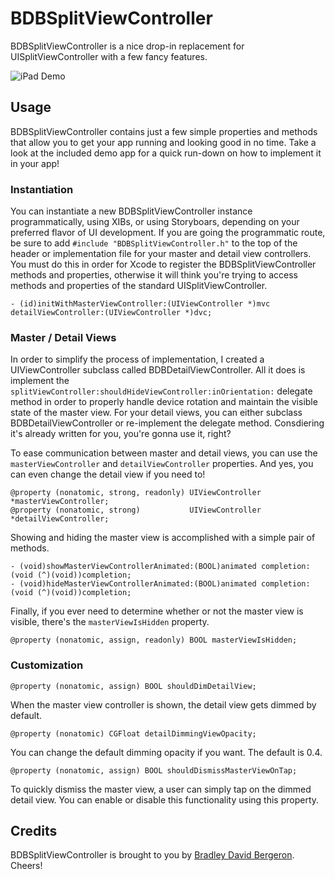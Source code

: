 # BDBSplitViewController

BDBSplitViewController is a nice drop-in replacement for UISplitViewController with a few fancy features.

![iPad Demo](https://dl.dropboxusercontent.com/u/6225/GitHub/BDBSplitViewController/BDBSplitViewController.gif)

## Usage

BDBSplitViewController contains just a few simple properties and methods that allow you to get your app running and looking good in no time. Take a look at the included demo app for a quick run-down on how to implement it in your app!

### Instantiation

You can instantiate a new BDBSplitViewController instance programmatically, using XIBs, or using Storyboars, depending on your preferred flavor of UI development. If you are going the programmatic route, be sure to add `#include "BDBSplitViewController.h"` to the top of the header or implementation file for your master and detail view controllers. You must do this in order for Xcode to register the BDBSplitViewController methods and properties, otherwise it will think you're trying to access methods and properties of the standard UISplitViewController.

```objc
- (id)initWithMasterViewController:(UIViewController *)mvc detailViewController:(UIViewController *)dvc;
```

### Master / Detail Views

In order to simplify the process of implementation, I created a UIViewController subclass called BDBDetailViewController. All it does is implement the `splitViewController:shouldHideViewController:inOrientation:` delegate method in order to properly handle device rotation and maintain the visible state of the master view. For your detail views, you can either subclass BDBDetailViewController or re-implement the delegate method. Consdiering it's already written for you, you're gonna use it, right?

To ease communication between master and detail views, you can use the `masterViewController` and `detailViewController` properties. And yes, you can even change the detail view if you need to!

```objc
@property (nonatomic, strong, readonly) UIViewController *masterViewController;
@property (nonatomic, strong)           UIViewController *detailViewController;
```

Showing and hiding the master view is accomplished with a simple pair of methods.

```objc
- (void)showMasterViewControllerAnimated:(BOOL)animated completion:(void (^)(void))completion;
- (void)hideMasterViewControllerAnimated:(BOOL)animated completion:(void (^)(void))completion;
```

Finally, if you ever need to determine whether or not the master view is visible, there's the `masterViewIsHidden` property.

```objc
@property (nonatomic, assign, readonly) BOOL masterViewIsHidden;
```

### Customization

```objc
@property (nonatomic, assign) BOOL shouldDimDetailView;
```

When the master view controller is shown, the detail view gets dimmed by default.

```objc
@property (nonatomic) CGFloat detailDimmingViewOpacity;
```

You can change the default dimming opacity if you want. The default is 0.4.

```objc
@property (nonatomic, assign) BOOL shouldDismissMasterViewOnTap;
```

To quickly dismiss the master view, a user can simply tap on the dimmed detail view. You can enable or disable this functionality using this property.

## Credits

BDBSplitViewController is brought to you by [Bradley David Bergeron](http://www.bradbergeron.com). Cheers!